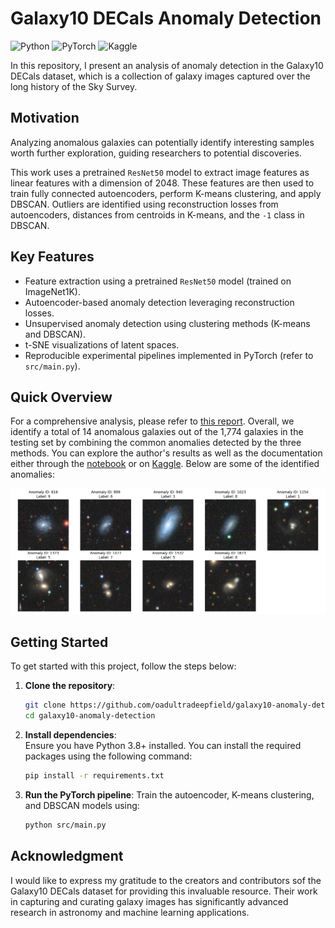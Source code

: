 # Galaxy10 DECals Anomaly Detection

![Python](https://img.shields.io/badge/python-3670A0?style=for-the-badge&logo=python&logoColor=ffdd54)
![PyTorch](https://img.shields.io/badge/PyTorch-%23EE4C2C.svg?style=for-the-badge&logo=PyTorch&logoColor=white)
![Kaggle](https://img.shields.io/badge/Kaggle-035a7d?style=for-the-badge&logo=kaggle&logoColor=white)

In this repository, I present an analysis of anomaly detection in the Galaxy10 DECals dataset, which is a collection of galaxy images captured over the long history of the Sky Survey.

## Motivation

Analyzing anomalous galaxies can potentially identify interesting samples worth further exploration, guiding researchers to potential discoveries.

This work uses a pretrained `ResNet50` model to extract image features as linear features with a dimension of $2048$. These features are then used to train fully connected autoencoders, perform K-means clustering, and apply DBSCAN. Outliers are identified using reconstruction losses from autoencoders, distances from centroids in K-means, and the `-1` class in DBSCAN.

## Key Features

- Feature extraction using a pretrained `ResNet50` model (trained on ImageNet1K).
- Autoencoder-based anomaly detection leveraging reconstruction losses.
- Unsupervised anomaly detection using clustering methods (K-means and DBSCAN).
- t-SNE visualizations of latent spaces.
- Reproducible experimental pipelines implemented in PyTorch (refer to `src/main.py`).

## Quick Overview

For a comprehensive analysis, please refer to [this report](/reports/results.md). Overall, we identify a total of 14 anomalous galaxies out of the 1,774 galaxies in the testing set by combining the common anomalies detected by the three methods. You can explore the author's results as well as the documentation either through the [notebook](/galaxy10-anomaly-detection.ipynb) or on [Kaggle](https://www.kaggle.com/code/psrisukhawasu/galaxy10-anomaly-detection). Below are some of the identified anomalies:

![Galaxies Flagged As Anomalies](/reports/figures/sampled_anomalies.png)

## Getting Started

To get started with this project, follow the steps below:

1. **Clone the repository**:

   ```bash
   git clone https://github.com/oadultradeepfield/galaxy10-anomaly-detection.git
   cd galaxy10-anomaly-detection
   ```

2. **Install dependencies**:  
   Ensure you have Python 3.8+ installed. You can install the required packages using the following command:

   ```bash
   pip install -r requirements.txt
   ```

3. **Run the PyTorch pipeline**:
   Train the autoencoder, K-means clustering, and DBSCAN models using:

   ```bash
   python src/main.py
   ```

## Acknowledgment

I would like to express my gratitude to the creators and contributors sof the Galaxy10 DECals dataset for providing this invaluable resource. Their work in capturing and curating galaxy images has significantly advanced research in astronomy and machine learning applications.
